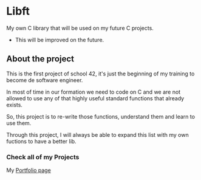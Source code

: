 # Libft

My own C library that will be used on my future C projects.
* This will be improved on the future.


## About the project

This is the first project of school 42, it's just the beginning of my training to become de software engineer.

In most of time in our formation we need to code on C and we are not allowed to use any of that highly useful standard functions that already exists.

So, this project is to re-write those functions, understand them and learn to use them.

Through this project, I will always be able to expand this list with my own fuctions to have a better lib.

### Check all of my Projects
My [Portfolio page](https://github.com/thaisavelino/Portfiolio_42_SiliconValley_Paris)
